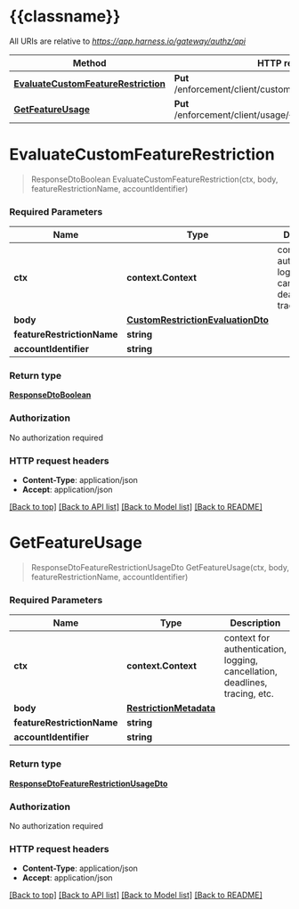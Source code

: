 # {{classname}}

All URIs are relative to *https://app.harness.io/gateway/authz/api*

Method | HTTP request | Description
------------- | ------------- | -------------
[**EvaluateCustomFeatureRestriction**](DefaultApi.md#EvaluateCustomFeatureRestriction) | **Put** /enforcement/client/custom/{featureRestrictionName} | 
[**GetFeatureUsage**](DefaultApi.md#GetFeatureUsage) | **Put** /enforcement/client/usage/{featureRestrictionName} | 

# **EvaluateCustomFeatureRestriction**
> ResponseDtoBoolean EvaluateCustomFeatureRestriction(ctx, body, featureRestrictionName, accountIdentifier)


### Required Parameters

Name | Type | Description  | Notes
------------- | ------------- | ------------- | -------------
 **ctx** | **context.Context** | context for authentication, logging, cancellation, deadlines, tracing, etc.
  **body** | [**CustomRestrictionEvaluationDto**](CustomRestrictionEvaluationDto.md)|  | 
  **featureRestrictionName** | **string**|  | 
  **accountIdentifier** | **string**|  | 

### Return type

[**ResponseDtoBoolean**](ResponseDTOBoolean.md)

### Authorization

No authorization required

### HTTP request headers

 - **Content-Type**: application/json
 - **Accept**: application/json

[[Back to top]](#) [[Back to API list]](../README.md#documentation-for-api-endpoints) [[Back to Model list]](../README.md#documentation-for-models) [[Back to README]](../README.md)

# **GetFeatureUsage**
> ResponseDtoFeatureRestrictionUsageDto GetFeatureUsage(ctx, body, featureRestrictionName, accountIdentifier)


### Required Parameters

Name | Type | Description  | Notes
------------- | ------------- | ------------- | -------------
 **ctx** | **context.Context** | context for authentication, logging, cancellation, deadlines, tracing, etc.
  **body** | [**RestrictionMetadata**](RestrictionMetadata.md)|  | 
  **featureRestrictionName** | **string**|  | 
  **accountIdentifier** | **string**|  | 

### Return type

[**ResponseDtoFeatureRestrictionUsageDto**](ResponseDTOFeatureRestrictionUsageDTO.md)

### Authorization

No authorization required

### HTTP request headers

 - **Content-Type**: application/json
 - **Accept**: application/json

[[Back to top]](#) [[Back to API list]](../README.md#documentation-for-api-endpoints) [[Back to Model list]](../README.md#documentation-for-models) [[Back to README]](../README.md)

